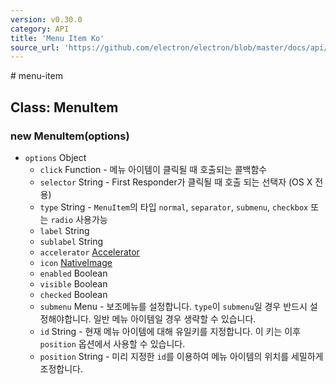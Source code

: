```yaml
---
version: v0.30.0
category: API
title: 'Menu Item Ko'
source_url: 'https://github.com/electron/electron/blob/master/docs/api/menu-item-ko.md'
---
```


﻿# menu-item

## Class: MenuItem

### new MenuItem(options)

* `options` Object
  * `click` Function - 메뉴 아이템이 클릭될 때 호출되는 콜백함수
  * `selector` String - First Responder가 클릭될 때 호출 되는 선택자 (OS X 전용)
  * `type` String - `MenuItem`의 타입 `normal`, `separator`, `submenu`, `checkbox` 또는 `radio` 사용가능
  * `label` String
  * `sublabel` String
  * `accelerator` [Accelerator](http://electron.atom.io/docs/v0.30.0/api/accelerator-ko)
  * `icon` [NativeImage](http://electron.atom.io/docs/v0.30.0/api/native-image-ko)
  * `enabled` Boolean
  * `visible` Boolean
  * `checked` Boolean
  * `submenu` Menu - 보조메뉴를 설정합니다. `type`이 `submenu`일 경우 반드시 설정해야합니다. 일반 메뉴 아이템일 경우 생략할 수 있습니다.     
  * `id` String - 현재 메뉴 아이템에 대해 유일키를 지정합니다. 이 키는 이후 `position` 옵션에서 사용할 수 있습니다.
  * `position` String - 미리 지정한 `id`를 이용하여 메뉴 아이템의 위치를 세밀하게 조정합니다.
